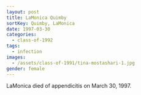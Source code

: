 ```yaml
---
layout: post
title: LaMonica Quimby
sortKey: Quimby, LaMonica
date: 1997-03-30
categories:
  - class-of-1992
tags:
  - infection
images:
  - /assets/class-of-1991/tina-mostashari-1.jpg
gender: female
---
```


LaMonica died of appendicitis on March 30, 1997.
